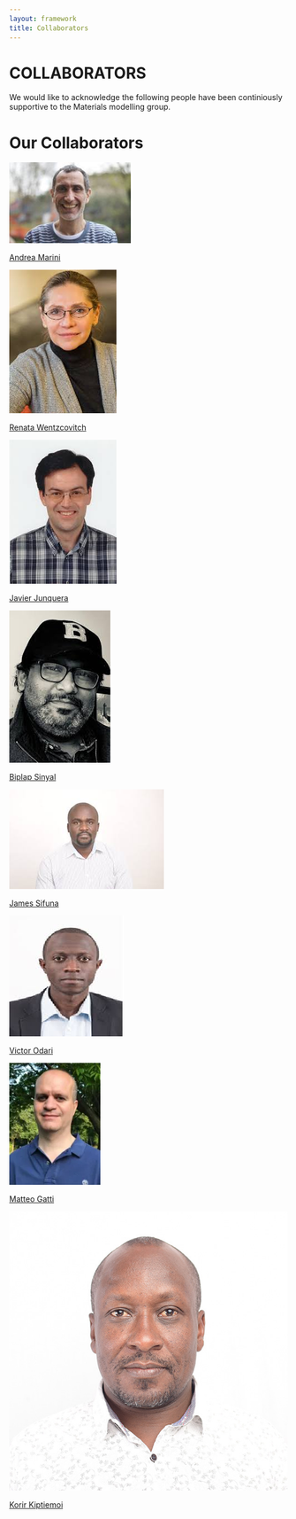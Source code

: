 ```yaml
---
layout: framework
title: Collaborators
---
```

<link rel="stylesheet" href="assets/css/custom.css">
<!-- <head>
    <style>
        abbr {
            text-decoration: none;
        }
        .member-name {
            text-align: center;
            font-size: 0.9rem;
            font-weight: bold;
            margin: 0;
        }
        .members-container {
            display: grid;
            grid-template-columns: repeat(auto-fit, minmax(200px, 1fr));
            gap: 15px;
            padding: 15px;
            justify-content: center;
        }
        .member {
            display: flex;
            flex-direction: column;
            align-items: center;
            min-height: 250px;
        }
        .member img {
            width: 100%;
            aspect-ratio: 1 / 1;  /* Forces square images */
            /* height: 200px; */ /* Fixed height to ensure uniformity */
            object-fit: cover;
            object-position: center;
            border-radius: 10px;
            margin-bottom: 10px;
            max-width: 100%;
        }
        @media (max-width: 600px) {
            .members-container {
                grid-template-columns: repeat(auto-fit, minmax(150px, 1fr));
            }
            .member img {
                height: 140px; /* Smaller height for mobile */
            }
        }
    </style>
</head> -->

# **COLLABORATORS**
We would like to acknowledge the following people have been continiously supportive to the Materials modelling group.

# **Our Collaborators**

<div class="members-container">
    <div class="member">
        <img src="assets/images/collaborators/AndreaMarini.jpeg" alt="Andrea Marini" >
        <p class="member-name">
            <a href="https://flash-it.eu/about-us/andrea-marini/" target="_blank">
                Andrea Marini
            </a>
        </p>
    </div>
    <!--%%%%%%%%%%%%-->
    <div class="member">
        <img src="assets/images/collaborators/RenataWentzcovitch.jpeg" alt="Renata Wentzcovitch">
        <p class="member-name">
            <a href="https://www.apam.columbia.edu/faculty/renata-wentzcovitch" target="_blank">
                Renata Wentzcovitch
            </a>
        </p>
    </div>
    <!--%%%%%%%%%%%%-->
    <div class="member">
        <img src="assets/images/collaborators/JavierJunquera.jpeg" alt="Javier Junquera" >
        <p class="member-name">
            <a href="https://personales.unican.es/junqueraj/" target="_blank">
                Javier Junquera
            </a>                
        </p>
    </div>
    <!--%%%%%%%%%%%%-->
    <div class="member">
        <img src="assets/images/collaborators/BiplapSinyal.jpeg" alt="Biplap Sinyal">
        <p class="member-name">
            <a href="https://www.uu.se/en/contact-and-organisation/staff?query=N1-83" target="_blank">
                Biplap Sinyal
            </a>
        </p>
    </div>
    <!--%%%%%%%%%%%%-->
    <div class="member">
        <img src="assets/images/collaborators/JamesSifuna.jpeg" alt="James Sifuna">
        <p class="member-name">
            <a href="https://cuea.edu/Science/?personnel=dr-james-sifuna" target="_blank">
                James Sifuna
            </a>
        </p>
    </div>
    <!--%%%%%%%%%%%%-->
    <div class="member">
        <img src="assets/images/collaborators/VicOdari.jpeg" alt="Victor Odari">
        <p class="member-name">
            <a href="https://www.mmust.ac.ke/staffprofiles/index.php/dr-benjamin-victor-odari" target="_blank">
                Victor Odari
            </a>
        </p>
    </div>
    <!--%%%%%%%%%%%%-->
    <div class="member">
        <img src="assets/images/collaborators/matteo_gatti.webp" alt="Matteo Gatti">
        <p class="member-name">
            <a href="https://etsf.polytechnique.fr/People/Matteo" target="_blank" > 
                Matteo Gatti
            </a>
        </p>
    </div>
    <!-- %%%%%%%%%%%%% -->
    <div class="member">
        <img src="assets/images/collaborators/KorirKiptiemoi.jpg" alt="Korir Kiptiemoi">
        <p class="member-name">
            <a href="http://profiles.mu.ac.ke/kiptiemoikorir/kiptiemoikorir" target="_blank" > 
                Korir Kiptiemoi
            </a>
        </p>
    </div>
</div> 